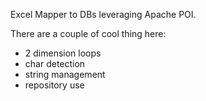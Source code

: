 Excel Mapper to DBs leveraging Apache POI. 

There are a couple of cool thing here:
- 2 dimension loops 
- char detection
- string management
- repository use
